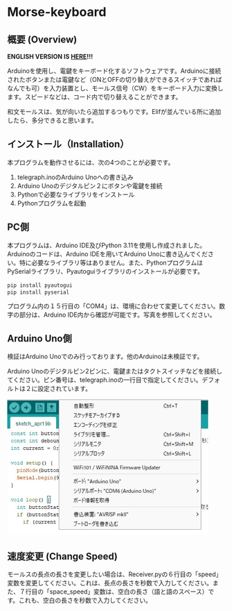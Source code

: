 # Morse-keyboard
## 概要 (Overview)

**ENGLISH VERSION IS [HERE](README-EN.md)!!!**

Arduinoを使用し、電鍵をキーボード化するソフトウェアです。Arduinoに接続されたボタンまたは電鍵など（ONとOFFの切り替えができるスイッチであればなんでも可）を入力装置とし、モールス信号（CW）をキーボード入力に変換します。スピードなどは、コード内で切り替えることができます。

和文モールスは、気が向いたら追加するつもりです。Elifが並んでいる所に追加したら、多分できると思います。

## インストール（Installation）

本プログラムを動作させるには、次の4つのことが必要です。

1. telegraph.inoのArduino Unoへの書き込み
2. Arduino Unoのデジタルピン２にボタンや電鍵を接続
3. Pythonで必要なライブラリをインストール
4. Pythonプログラムを起動

## PC側

本プログラムは、Arduino IDE及びPython 3.11を使用し作成されました。Arduinoのコードは、Arduino IDEを用いてArduino Unoに書き込んでください。特に必要なライブラリ等はありません。また、PythonプログラムはPySerialライブラリ、Pyautoguiライブラリのインストールが必要です。

```
pip install pyautogui
pip install pyserial
```

プログラム内の１５行目の「COM4」は、環境に合わせて変更してください。数字の部分は、Arduino IDE内から確認が可能です。写真を参照してください。

## Arduino Uno側

検証はArduino Unoでのみ行っております。他のArduinoは未検証です。

Arduino Unoのデジタルピン2ピンに、電鍵またはタクトスイッチなどを接続してください。ピン番号は、telegraph.inoの一行目で指定してください。デフォルトは２に設定されています。


![Arduino-IDE](/arduino-ide.jpg) 

## 速度変更 (Change Speed)

モールスの長点の長さを変更したい場合は、Receiver.pyの６行目の「speed」変数を変更してください。これは、長点の長さを秒数で入力してください。また、７行目の「space_speed」変数は、空白の長さ（語と語のスペース）です。これも、空白の長さを秒数で入力してください。